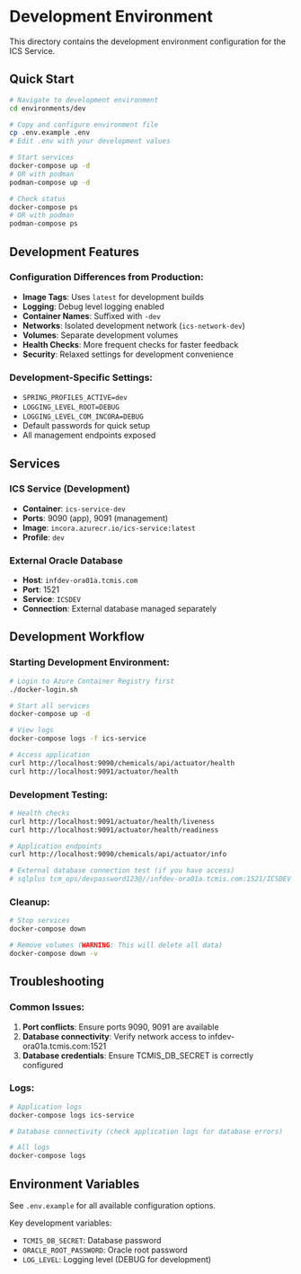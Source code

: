 # Development Environment

This directory contains the development environment configuration for the ICS Service.

## Quick Start

```bash
# Navigate to development environment
cd environments/dev

# Copy and configure environment file
cp .env.example .env
# Edit .env with your development values

# Start services
docker-compose up -d
# OR with podman
podman-compose up -d

# Check status
docker-compose ps
# OR with podman
podman-compose ps
```

## Development Features

### Configuration Differences from Production:
- **Image Tags**: Uses `latest` for development builds
- **Logging**: Debug level logging enabled
- **Container Names**: Suffixed with `-dev`
- **Networks**: Isolated development network (`ics-network-dev`)
- **Volumes**: Separate development volumes
- **Health Checks**: More frequent checks for faster feedback
- **Security**: Relaxed settings for development convenience

### Development-Specific Settings:
- `SPRING_PROFILES_ACTIVE=dev`
- `LOGGING_LEVEL_ROOT=DEBUG`
- `LOGGING_LEVEL_COM_INCORA=DEBUG`
- Default passwords for quick setup
- All management endpoints exposed

## Services

### ICS Service (Development)
- **Container**: `ics-service-dev`
- **Ports**: 9090 (app), 9091 (management)
- **Image**: `incora.azurecr.io/ics-service:latest`
- **Profile**: `dev`

### External Oracle Database
- **Host**: `infdev-ora01a.tcmis.com`
- **Port**: 1521
- **Service**: `ICSDEV`
- **Connection**: External database managed separately

## Development Workflow

### Starting Development Environment:
```bash
# Login to Azure Container Registry first
./docker-login.sh

# Start all services
docker-compose up -d

# View logs
docker-compose logs -f ics-service

# Access application
curl http://localhost:9090/chemicals/api/actuator/health
curl http://localhost:9091/actuator/health
```

### Development Testing:
```bash
# Health checks
curl http://localhost:9091/actuator/health/liveness
curl http://localhost:9091/actuator/health/readiness

# Application endpoints
curl http://localhost:9090/chemicals/api/actuator/info

# External database connection test (if you have access)
# sqlplus tcm_ops/devpassword123@//infdev-ora01a.tcmis.com:1521/ICSDEV
```

### Cleanup:
```bash
# Stop services
docker-compose down

# Remove volumes (WARNING: This will delete all data)
docker-compose down -v
```

## Troubleshooting

### Common Issues:
1. **Port conflicts**: Ensure ports 9090, 9091 are available
2. **Database connectivity**: Verify network access to infdev-ora01a.tcmis.com:1521
3. **Database credentials**: Ensure TCMIS_DB_SECRET is correctly configured

### Logs:
```bash
# Application logs
docker-compose logs ics-service

# Database connectivity (check application logs for database errors)

# All logs
docker-compose logs
```

## Environment Variables

See `.env.example` for all available configuration options.

Key development variables:
- `TCMIS_DB_SECRET`: Database password
- `ORACLE_ROOT_PASSWORD`: Oracle root password
- `LOG_LEVEL`: Logging level (DEBUG for development)
